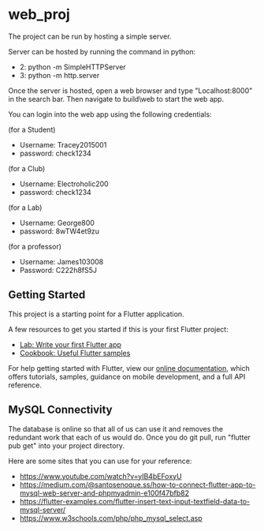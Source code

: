 # web_proj

The project can be run by hosting a simple server. 

Server can be hosted by running the command in python:
- 2: python -m SimpleHTTPServer
- 3: python -m http.server

Once the server is hosted, open a web browser and type "Localhost:8000" in the search bar. Then navigate to build\web to start the web app.

You can login into the web app using the following credentials:

(for a Student)
- Username: Tracey2015001  
- password: check1234

(for a Club)
- Username: Electroholic200  
- password: check1234

(for a Lab)
- Username: George800  
- password: 8wTW4et9zu

(for a professor)
- Username: James103008
- Password: C222h8fS5J
## Getting Started

This project is a starting point for a Flutter application.

A few resources to get you started if this is your first Flutter project:

- [Lab: Write your first Flutter app](https://flutter.dev/docs/get-started/codelab)
- [Cookbook: Useful Flutter samples](https://flutter.dev/docs/cookbook)

For help getting started with Flutter, view our
[online documentation](https://flutter.dev/docs), which offers tutorials,
samples, guidance on mobile development, and a full API reference.

## MySQL Connectivity

The database is online so that all of us can use it and removes the redundant work that each of us would do. Once you do git pull, run "flutter pub get" into your project directory.

Here are some sites that you can use for your reference:
- https://www.youtube.com/watch?v=yIB4bEFoxyU 
- https://medium.com/@santosenoque.ss/how-to-connect-flutter-app-to-mysql-web-server-and-phpmyadmin-e100f47bfb82
- https://flutter-examples.com/flutter-insert-text-input-textfield-data-to-mysql-server/
- https://www.w3schools.com/php/php_mysql_select.asp


